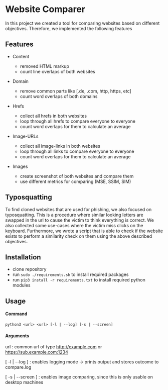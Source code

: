 # Website Comparer

In this project we created a tool for comparing websites based on different objectives.
Therefore, we implemented the following features

## Features
- Content
    - removed HTML markup
    - count line overlaps of both websites
    
- Domain
    - remove common parts like [.de, .com, http, https, etc]
    - count word overlaps of both domains
    
- Hrefs
    - collect all hrefs in both websites
    - loop through all hrefs to compare everyone to everyone
    - count word overlaps for them to calculate an average
  
- Image-URLs
    - collect all image-links in both websites
    - loop through all links to compare everyone to everyone
    - count word overlaps for them to calculate an average
    
- Images
    - create screenshot of both websites and compare them
    - use different metrics for comparing (MSE, SSIM, SIM)
    
## Typosquatting

To find cloned websites that are used for phishing, we also focused on typosquatting.
This is a procedure where similar looking letters are swapped in the url to cause the victim to think everything is correct.
We also collected some use-cases where the victim miss clicks on the keyboard. 
Furthermore, we wrote a script that is able to check if the website exists to perform a similarity check on them using the above described objectives.

## Installation
- clone repository
- run `sudo ./requirements.sh` to install required packages
- run `pip3 install -r requirements.txt` to install required python modules

## Usage

#### Command 
`python3 <url> <url> [-l | --log] [-s | --screen]`

#### Arguments
url : common url of type http://example.com or https://sub.example.com:1234

[ -l | --log ] : enables logging mode -> prints output and stores outcome to compare.log

[ -s | --screen ] : enables image comparing, since this is only usable on desktop machines

